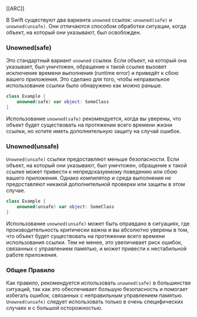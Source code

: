 [[ARC]]

В Swift существуют два варианта `unowned` ссылок: `unowned(safe)` и `unowned(unsafe)`. Они отличаются способом обработки ситуации, когда объект, на который они указывают, был освобожден.

### Unowned(safe)

Это стандартный вариант `unowned` ссылки. Если объект, на который она указывает, был уничтожен, обращение к такой ссылке вызовет исключение времени выполнения (runtime error) и приведёт к сбою вашего приложения. Это сделано для того, чтобы неправильное использование ссылки было обнаружено как можно раньше.

```swift
class Example {
    unowned(safe) var object: SomeClass
}
```

Использование `unowned(safe)` рекомендуется, когда вы уверены, что объект будет существовать на протяжении всего времени жизни ссылки, но хотите иметь дополнительную защиту на случай ошибок.

### Unowned(unsafe)

`Unowned(unsafe)` ссылки предоставляют меньше безопасности. Если объект, на который они указывают, был уничтожен, обращение к такой ссылке может привести к непредсказуемому поведению или сбою вашего приложения. Однако компилятор и среда выполнения не предоставляют никакой дополнительной проверки или защиты в этом случае.

```swift
class Example {
    unowned(unsafe) var object: SomeClass
}
```

Использование `unowned(unsafe)` может быть оправдано в ситуациях, где производительность критически важна и вы абсолютно уверены в том, что объект будет существовать на протяжении всего времени использования ссылки. Тем не менее, это увеличивает риск ошибок, связанных с управлением памятью, и может привести к нестабильной работе приложения.

### Общее Правило

Как правило, рекомендуется использовать `unowned(safe)` в большинстве ситуаций, так как это обеспечивает большую безопасность и помогает избегать ошибок, связанных с неправильным управлением памятью. `Unowned(unsafe)` следует использовать только в очень специфических случаях и с большой осторожностью.